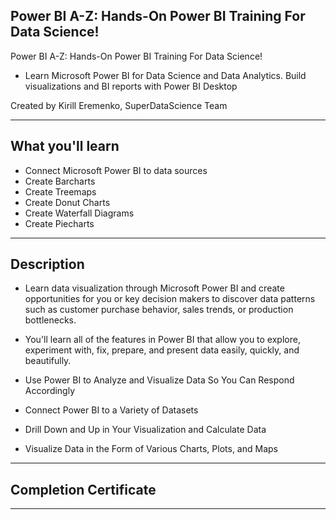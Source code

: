 ## Power BI A-Z: Hands-On Power BI Training For Data Science!

Power BI A-Z: Hands-On Power BI Training For Data Science!
* Learn Microsoft Power BI for Data Science and Data Analytics. Build visualizations and BI reports with Power BI Desktop

Created by Kirill Eremenko, SuperDataScience Team

---

## What you'll learn
* Connect Microsoft Power BI to data sources
* Create Barcharts
* Create Treemaps
* Create Donut Charts
* Create Waterfall Diagrams
* Create Piecharts

---

## Description
* Learn data visualization through Microsoft Power BI and create opportunities for you or key decision makers to discover data patterns such as customer purchase behavior, sales trends, or production bottlenecks.

* You'll learn all of the features in Power BI that allow you to explore, experiment with, fix, prepare, and present data easily, quickly, and beautifully.

* Use Power BI to Analyze and Visualize Data So You Can Respond Accordingly

* Connect Power BI to a Variety of Datasets
* Drill Down and Up in Your Visualization and Calculate Data
* Visualize Data in the Form of Various Charts, Plots, and Maps

--- 

## Completion Certificate
<!-- https://www.udemy.com/certificate/UC-11c4fbc7-3ef8-47a8-b7da-54907e26e1c0/ -->

<!-- ![1000](https://udemy-certificate.s3.amazonaws.com/image/UC-11c4fbc7-3ef8-47a8-b7da-54907e26e1c0.jpg?v=1588578552000) -->

--- 
